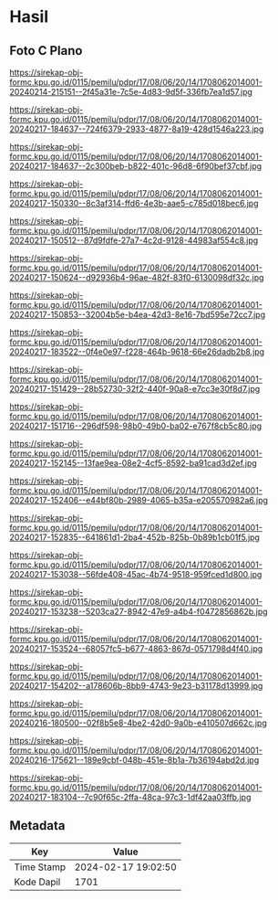 # Hasil

## Foto C Plano

https://sirekap-obj-formc.kpu.go.id/0115/pemilu/pdpr/17/08/06/20/14/1708062014001-20240214-215151--2f45a31e-7c5e-4d83-9d5f-336fb7ea1d57.jpg

https://sirekap-obj-formc.kpu.go.id/0115/pemilu/pdpr/17/08/06/20/14/1708062014001-20240217-184637--724f6379-2933-4877-8a19-428d1546a223.jpg

https://sirekap-obj-formc.kpu.go.id/0115/pemilu/pdpr/17/08/06/20/14/1708062014001-20240217-184637--2c300beb-b822-401c-96d8-6f90bef37cbf.jpg

https://sirekap-obj-formc.kpu.go.id/0115/pemilu/pdpr/17/08/06/20/14/1708062014001-20240217-150330--8c3af314-ffd6-4e3b-aae5-c785d018bec6.jpg

https://sirekap-obj-formc.kpu.go.id/0115/pemilu/pdpr/17/08/06/20/14/1708062014001-20240217-150512--87d9fdfe-27a7-4c2d-9128-44983af554c8.jpg

https://sirekap-obj-formc.kpu.go.id/0115/pemilu/pdpr/17/08/06/20/14/1708062014001-20240217-150624--d92936b4-96ae-482f-83f0-6130098df32c.jpg

https://sirekap-obj-formc.kpu.go.id/0115/pemilu/pdpr/17/08/06/20/14/1708062014001-20240217-150853--32004b5e-b4ea-42d3-8e16-7bd595e72cc7.jpg

https://sirekap-obj-formc.kpu.go.id/0115/pemilu/pdpr/17/08/06/20/14/1708062014001-20240217-183522--0f4e0e97-f228-464b-9618-66e26dadb2b8.jpg

https://sirekap-obj-formc.kpu.go.id/0115/pemilu/pdpr/17/08/06/20/14/1708062014001-20240217-151429--28b52730-32f2-440f-90a8-e7cc3e30f8d7.jpg

https://sirekap-obj-formc.kpu.go.id/0115/pemilu/pdpr/17/08/06/20/14/1708062014001-20240217-151716--296df598-98b0-49b0-ba02-e767f8cb5c80.jpg

https://sirekap-obj-formc.kpu.go.id/0115/pemilu/pdpr/17/08/06/20/14/1708062014001-20240217-152145--13fae9ea-08e2-4cf5-8592-ba91cad3d2ef.jpg

https://sirekap-obj-formc.kpu.go.id/0115/pemilu/pdpr/17/08/06/20/14/1708062014001-20240217-152406--e44bf80b-2989-4065-b35a-e205570982a6.jpg

https://sirekap-obj-formc.kpu.go.id/0115/pemilu/pdpr/17/08/06/20/14/1708062014001-20240217-152835--641861d1-2ba4-452b-825b-0b89b1cb01f5.jpg

https://sirekap-obj-formc.kpu.go.id/0115/pemilu/pdpr/17/08/06/20/14/1708062014001-20240217-153038--56fde408-45ac-4b74-9518-959fced1d800.jpg

https://sirekap-obj-formc.kpu.go.id/0115/pemilu/pdpr/17/08/06/20/14/1708062014001-20240217-153238--5203ca27-8942-47e9-a4b4-f0472856862b.jpg

https://sirekap-obj-formc.kpu.go.id/0115/pemilu/pdpr/17/08/06/20/14/1708062014001-20240217-153524--68057fc5-b677-4863-867d-0571798d4f40.jpg

https://sirekap-obj-formc.kpu.go.id/0115/pemilu/pdpr/17/08/06/20/14/1708062014001-20240217-154202--a178606b-8bb9-4743-9e23-b31178d13999.jpg

https://sirekap-obj-formc.kpu.go.id/0115/pemilu/pdpr/17/08/06/20/14/1708062014001-20240216-180500--02f8b5e8-4be2-42d0-9a0b-e410507d662c.jpg

https://sirekap-obj-formc.kpu.go.id/0115/pemilu/pdpr/17/08/06/20/14/1708062014001-20240216-175621--189e9cbf-048b-451e-8b1a-7b36194abd2d.jpg

https://sirekap-obj-formc.kpu.go.id/0115/pemilu/pdpr/17/08/06/20/14/1708062014001-20240217-183104--7c90f65c-2ffa-48ca-97c3-1df42aa03ffb.jpg


## Metadata

| Key        | Value               |
| ---------- | ------------------- |
| Time Stamp | 2024-02-17 19:02:50 |
| Kode Dapil | 1701                |



